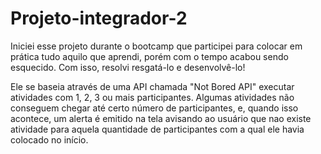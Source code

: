 # Projeto-integrador-2
Iniciei esse projeto durante o bootcamp que participei para colocar em prática tudo aquilo que aprendi, porém com o tempo acabou sendo esquecido. Com isso, resolvi resgatá-lo e desenvolvê-lo!

Ele se baseia através de uma API chamada "Not Bored API" executar atividades com 1, 2, 3 ou mais participantes. Algumas atividades não conseguem chegar até certo número de participantes, e, quando isso acontece, um alerta é emitido na tela avisando ao usuário que nao existe atividade para aquela quantidade de participantes com a qual ele havia colocado no início.
